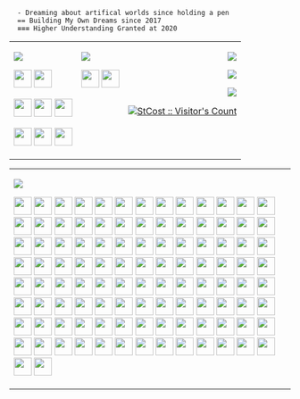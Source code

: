 
      - Dreaming about artifical worlds since holding a pen
      == Building My Own Dreams since 2017
      ≡≡≡ Higher Understanding Granted at 2020

<!-- main / hobby skills table -->

<table width="100%"><tr>
<td>

[<img src="https://img.shields.io/badge/Main commercial skills-007acc?style=for-the-badge" />](https://dreaming-blog.vercel.app/tags/portfolio)

<a href="https://nextjs.org"><img src="https://cdn.jsdelivr.net/gh/devicons/devicon/icons/nextjs/nextjs-original.svg" width="32" height="32" /></a>
<a href="https://tailwindcss.com"><img src="https://cdn.jsdelivr.net/gh/devicons/devicon@latest/icons/tailwindcss/tailwindcss-original.svg" width="32" height="32" /></a>

<a href="https://reactjs.org"><img src="https://cdn.jsdelivr.net/gh/devicons/devicon/icons/react/react-original.svg" width="32" height="32" /></a>
<a href="https://typescriptlang.org"><img src="https://cdn.jsdelivr.net/gh/devicons/devicon/icons/typescript/typescript-original.svg" width="32" height="32" /></a>
<a href="https://sass-lang.com"><img src="https://cdn.jsdelivr.net/gh/devicons/devicon/icons/sass/sass-original.svg" width="32" height="32" /></a>

<a href="https://www.ecma-international.org/publications-and-standards/standards/ecma-262/"><img src="https://cdn.jsdelivr.net/gh/devicons/devicon/icons/javascript/javascript-original.svg" width="32" height="32" /></a>
<a href="https://www.w3.org/TR/html52/"><img src="https://cdn.jsdelivr.net/gh/devicons/devicon/icons/html5/html5-original.svg" width="32" height="32" /></a>
<a href="https://www.w3.org/Style/CSS/Overview.en.html"><img src="https://cdn.jsdelivr.net/gh/devicons/devicon/icons/css3/css3-original.svg" width="32" height="32" /></a>

</td><td valign="top">

[<img src="https://img.shields.io/badge/Hobby game dev skills-e87500?style=for-the-badge" />](https://steamcommunity.com/app/2980830/screenshots/?browsefilter=mostrecent)

<a href="https://unity.com"><img src="https://cdn.jsdelivr.net/gh/devicons/devicon/icons/unity/unity-original.svg" width="32" height="32" /></a>
<a href="https://blender.org"><img src="https://cdn.jsdelivr.net/gh/devicons/devicon/icons/blender/blender-original.svg" width="32" height="32" /></a>

</td>

<td valign="top" align="right">

[<img src="https://img.shields.io/badge/Look at my dream game I'm making-COLLAPSE MACHINE-e87500?style=for-the-badge" />](https://steamcommunity.com/app/2980830/screenshots/?browsefilter=mostrecent)

[<img src="https://img.shields.io/badge/See my-Web Developer Experience-007acc?style=for-the-badge" />](https://dreaming-blog.vercel.app/tags/portfolio)

[<img src="https://img.shields.io/badge/Check my pet projects-grey?style=for-the-badge" />](https://dreaming-blog.vercel.app/projects)

[<img src="https://komarev.com/ghpvc/?username=StCost&label=My+Profile+Views&style=for-the-badge" alt="StCost :: Visitor's Count" />]()

</td>

</tr></table>

<!-- rest skills table -->
<table><tr valign="top"><td>

[<img src="https://img.shields.io/badge/All the stuff I know-grey?style=for-the-badge" />](https://dreaming-blog.vercel.app/tags/portfolio)

<a href="https://cplusplus.com"><img src="https://cdn.jsdelivr.net/gh/devicons/devicon@latest/icons/cplusplus/cplusplus-plain.svg" width="32" height="32" /></a>
<a href="https://trello.com"><img src="https://cdn.jsdelivr.net/gh/devicons/devicon/icons/trello/trello-plain.svg" width="32" height="32" /></a>
<a href="https://ant.design"><img src="https://cdn.simpleicons.org/antdesign" width="32" height="32" /></a>
<a href="https://bitbucket.org"><img src="https://cdn.jsdelivr.net/gh/devicons/devicon/icons/bitbucket/bitbucket-original.svg" width="32" height="32" /></a>
<a href="https://vitejs.dev/"><img src="https://cdn.jsdelivr.net/gh/devicons/devicon@latest/icons/vite/vite-original.svg" width="32" height="32" /></a>
<a href="https://atlassian.com/software/jira"><img src="https://cdn.jsdelivr.net/gh/devicons/devicon/icons/jira/jira-original.svg" width="32" height="32" /></a>
<a href="https://www.atlassian.com/software/confluence"><img src="https://cdn.jsdelivr.net/gh/devicons/devicon@latest/icons/confluence/confluence-plain.svg" width="32" height="32" /></a>
<a href="https://telegram.org/"><img src="https://cdn.simpleicons.org/telegram" width="32" height="32" /></a>
<a href="https://docs.google.com/"><img src="https://cdn.simpleicons.org/googledocs" width="32" height="32" /></a>
<a href="https://drive.google.com/"><img src="https://cdn.simpleicons.org/googledrive" width="32" height="32" /></a>
<a href="https://pay.google.com/"><img src="https://cdn.simpleicons.org/googlepay" width="32" height="32" /></a>
<a href="https://stripe.com"><img src="https://cdn.simpleicons.org/stripe" width="32" height="32" /></a>
<a href="https://www.w3.org/Style/CSS/Overview.en.html"><img src="https://cdn.jsdelivr.net/gh/devicons/devicon@latest/icons/css3/css3-plain.svg" width="32" height="32" /></a>
<a href="https://www.apple.com/"><img src="https://cdn.jsdelivr.net/gh/devicons/devicon@latest/icons/safari/safari-plain.svg" width="32" height="32" /></a>
<a href="https://developer.apple.com/xcode/"><img src="https://cdn.jsdelivr.net/gh/devicons/devicon@latest/icons/xcode/xcode-plain.svg" width="32" height="32" /></a>
<a href="https://steamdeck.com"><img src="https://cdn.simpleicons.org/steamdeck" width="32" height="32" /></a>
<a href="https://mui.com/material-ui/"><img src="https://cdn.jsdelivr.net/gh/devicons/devicon@latest/icons/materialui/materialui-plain.svg" width="32" height="32" /></a>
<a href="https://tailwindcss.com"><img src="https://cdn.jsdelivr.net/gh/devicons/devicon@latest/icons/tailwindcss/tailwindcss-original.svg" width="32" height="32" /></a>
<a href="https://docker.com"><img src="https://cdn.jsdelivr.net/gh/devicons/devicon@latest/icons/docker/docker-plain.svg" width="32" height="32" /></a>
<a href="https://yarnpkg.com"><img src="https://cdn.jsdelivr.net/gh/devicons/devicon/icons/yarn/yarn-original.svg" width="32" height="32" /></a>
<a href="https://reactjs.org"><img src="https://cdn.jsdelivr.net/gh/devicons/devicon/icons/react/react-original.svg" width="32" height="32" /></a>
<a href="https://react-bootstrap.netlify.app/"><img src="https://cdn.jsdelivr.net/gh/devicons/devicon@latest/icons/reactbootstrap/reactbootstrap-original.svg" width="32" height="32" /></a>
<a href="https://www.canva.com/"><img src="https://cdn.jsdelivr.net/gh/devicons/devicon@latest/icons/canva/canva-original.svg" width="32" height="32" /></a>
<a href="https://jetbrains.com/webstorm"><img src="https://cdn.jsdelivr.net/gh/devicons/devicon@latest/icons/webstorm/webstorm-plain.svg" width="32" height="32" /></a>
<a href="https://webpack.js.org"><img src="https://cdn.jsdelivr.net/gh/devicons/devicon/icons/webpack/webpack-original.svg" width="32" height="32" /></a>
<a href="https://www.okta.com/"><img src="https://cdn.jsdelivr.net/gh/devicons/devicon@latest/icons/okta/okta-original.svg" width="32" height="32" /></a>
<a href="https://r-project.org"><img src="https://cdn.jsdelivr.net/gh/devicons/devicon/icons/r/r-original.svg" width="32" height="32" /></a>
<a href="https://typescriptlang.org"><img src="https://cdn.jsdelivr.net/gh/devicons/devicon/icons/typescript/typescript-original.svg" width="32" height="32" /></a>
<a href="https://teamspeak.com"><img src="https://cdn.simpleicons.org/teamspeak" width="32" height="32" /></a>
<a href="https://lua.org"><img src="https://cdn.jsdelivr.net/gh/devicons/devicon/icons/lua/lua-original.svg" width="32" height="32" /></a>
<a href="https://mysql.com"><img src="https://cdn.jsdelivr.net/gh/devicons/devicon/icons/mysql/mysql-original.svg" width="32" height="32" /></a>
<a href="https://www.sourcetreeapp.com/"><img src="https://cdn.jsdelivr.net/gh/devicons/devicon@latest/icons/sourcetree/sourcetree-original.svg" width="32" height="32" /></a>
<a href="https://lesscss.org"><img src="https://cdn.jsdelivr.net/gh/devicons/devicon/icons/less/less-plain-wordmark.svg" width="32" height="32" /></a>
<a href="https://pastebin.com"><img src="https://cdn.simpleicons.org/pastebin" width="32" height="32" /></a>
<a href="https://curl.se/"><img src="https://cdn.simpleicons.org/curl" width="32" height="32" /></a>
<a href="https://axios-http.com"><img src="https://cdn.simpleicons.org/axios" width="32" height="32" /></a>
<a href="https://discord.com"><img src="https://cdn.simpleicons.org/discord" width="32" height="32" /></a>
<a href="https://eslint.org"><img src="https://cdn.jsdelivr.net/gh/devicons/devicon/icons/eslint/eslint-original.svg" width="32" height="32" /></a>
<a href="https://heroku.com"><img src="https://cdn.jsdelivr.net/gh/devicons/devicon/icons/heroku/heroku-original.svg" width="32" height="32" /></a>
<a href="https://openai.com/"><img src="https://cdn.simpleicons.org/openai" width="32" height="32" /></a>
<a href="https://redux.js.org"><img src="https://cdn.jsdelivr.net/gh/devicons/devicon/icons/redux/redux-original.svg" width="32" height="32" /></a>
<a href="https://getbootstrap.com/"><img src="https://cdn.jsdelivr.net/gh/devicons/devicon@latest/icons/bootstrap/bootstrap-original.svg" width="32" height="32" /></a>
<a href="https://dotnet.microsoft.com/en-us/languages/csharp"><img src="https://cdn.jsdelivr.net/gh/devicons/devicon@latest/icons/csharp/csharp-plain.svg" width="32" height="32" /></a>
<a href="https://jestjs.io"><img src="https://cdn.jsdelivr.net/gh/devicons/devicon/icons/jest/jest-plain.svg" width="32" height="32" /></a>
<a href="https://sass-lang.com"><img src="https://cdn.jsdelivr.net/gh/devicons/devicon/icons/sass/sass-original.svg" width="32" height="32" /></a>
<a href="https://chrome.com"><img src="https://cdn.jsdelivr.net/gh/devicons/devicon@latest/icons/chrome/chrome-plain.svg" width="32" height="32" /></a>
<a href="https://www.chartjs.org"><img src="https://cdn.simpleicons.org/chart.js" width="32" height="32" /></a>
<a href="https://storybook.js.org"><img src="https://cdn.jsdelivr.net/gh/devicons/devicon/icons/storybook/storybook-original.svg" width="32" height="32" /></a>
<a href="https://graphql.org"><img src="https://cdn.jsdelivr.net/gh/devicons/devicon/icons/graphql/graphql-plain.svg" width="32" height="32" /></a>
<a href="https://git-scm.com"><img src="https://cdn.jsdelivr.net/gh/devicons/devicon/icons/git/git-original.svg" width="32" height="32" /></a>
<a href="https://git-lfs.com/"><img src="https://cdn.simpleicons.org/gitlfs" width="32" height="32" /></a>
<a href="https://gmail.com"><img src="https://cdn.simpleicons.org/gmail" width="32" height="32" /></a>
<a href="https://postcss.org"><img src="https://cdn.simpleicons.org/postcss" width="32" height="32" /></a>
<a href="https://npmjs.com"><img src="https://cdn.jsdelivr.net/gh/devicons/devicon/icons/npm/npm-original-wordmark.svg" width="32" height="32" /></a>
<a href="https://www.java.com/"><img src="https://cdn.jsdelivr.net/gh/devicons/devicon@latest/icons/java/java-plain.svg" width="32" height="32" /></a>
<a href="https://mongoosejs.com"><img src="https://cdn.simpleicons.org/mongoose" width="32" height="32" /></a>
<a href="https://reactrouter.com/en/main"><img src="https://cdn.jsdelivr.net/gh/devicons/devicon@latest/icons/reactrouter/reactrouter-original.svg" width="32" height="32" /></a>
<a href="https://www.jetbrains.com/rider/"><img src="https://cdn.jsdelivr.net/gh/devicons/devicon@latest/icons/rider/rider-plain.svg" width="32" height="32" /></a>
<a href="https://yaml.org"><img src="https://cdn.simpleicons.org/yaml" width="32" height="32" /></a>
<a href="https://fivem.net"><img src="https://cdn.simpleicons.org/fivem" width="32" height="32" /></a>
<a href="https://auth0.com"><img src="https://cdn.simpleicons.org/auth0" width="32" height="32" /></a>
<a href="https://www.curseforge.com/"><img src="https://cdn.simpleicons.org/curseforge" width="32" height="32" /></a>
<a href="https://gitlab.com"><img src="https://cdn.jsdelivr.net/gh/devicons/devicon/icons/gitlab/gitlab-original.svg" width="32" height="32" /></a>
<a href="https://www.w3.org/TR/html52/"><img src="https://cdn.jsdelivr.net/gh/devicons/devicon/icons/html5/html5-original.svg" width="32" height="32" /></a>
<a href="https://postman.com"><img src="https://cdn.simpleicons.org/postman" width="32" height="32" /></a>
<a href="https://blender.org"><img src="https://cdn.jsdelivr.net/gh/devicons/devicon/icons/blender/blender-original.svg" width="32" height="32" /></a>
<a href="https://firebase.google.com"><img src="https://cdn.jsdelivr.net/gh/devicons/devicon/icons/firebase/firebase-plain.svg" width="32" height="32" /></a>
<a href="https://diagrams.net"><img src="https://cdn.simpleicons.org/diagrams.net" width="32" height="32" /></a>
<a href="https://sketch.com"><img src="https://cdn.jsdelivr.net/gh/devicons/devicon@latest/icons/sketch/sketch-plain.svg" width="32" height="32" /></a>
<a href="https://www.ecma-international.org/publications-and-standards/standards/ecma-262/"><img src="https://cdn.jsdelivr.net/gh/devicons/devicon/icons/javascript/javascript-original.svg" width="32" height="32" /></a>
<a href="https://prettier.io"><img src="https://cdn.simpleicons.org/prettier" width="32" height="32" /></a>
<a href="https://brew.sh"><img src="https://cdn.simpleicons.org/homebrew" width="32" height="32" /></a>
<a href="https://mobx.js.org"><img src="https://cdn.simpleicons.org/mobx" width="32" height="32" /></a>
<a href="https://babeljs.io"><img src="https://cdn.jsdelivr.net/gh/devicons/devicon/icons/babel/babel-original.svg" width="32" height="32" /></a>
<a href="https://mochajs.org"><img src="https://cdn.jsdelivr.net/gh/devicons/devicon/icons/mocha/mocha-plain.svg" width="32" height="32" /></a>
<a href="https://github.com/atom/atom"><img src="https://cdn.jsdelivr.net/gh/devicons/devicon/icons/atom/atom-original.svg" width="32" height="32" /></a>
<a href="https://upwork.com"><img src="https://cdn.simpleicons.org/upwork" width="32" height="32" /></a>
<a href="https://swagger.io/"><img src="https://cdn.jsdelivr.net/gh/devicons/devicon@latest/icons/swagger/swagger-original.svg" width="32" height="32" /></a>
<a href="https://www.npmjs.com/package/nodemon"><img src="https://cdn.jsdelivr.net/gh/devicons/devicon@latest/icons/nodemon/nodemon-plain.svg" width="32" height="32" /></a>
<a href="https://nodejs.org"><img src="https://cdn.jsdelivr.net/gh/devicons/devicon/icons/nodejs/nodejs-original.svg" width="32" height="32" /></a>
<a href="https://leafletjs.com/"><img src="https://cdn.simpleicons.org/leaflet" width="32" height="32" /></a>
<a href="https://mongodb.com"><img src="https://cdn.jsdelivr.net/gh/devicons/devicon/icons/mongodb/mongodb-original.svg" width="32" height="32" /></a>
<a href="https://minecraft.net/"><img src="https://cdn.simpleicons.org/minetest" width="32" height="32" /></a>
<a href="https://https://devicon.dev/"><img src="https://cdn.jsdelivr.net/gh/devicons/devicon@latest/icons/devicon/devicon-plain.svg" width="32" height="32" /></a>
<a href="https://www.cypress.io/"><img src="https://cdn.simpleicons.org/cypress" width="32" height="32" /></a>
<a href="https://create-react-app.dev/"><img src="https://cdn.simpleicons.org/createreactapp" width="32" height="32" /></a>
<a href="https://arduino.cc"><img src="https://cdn.jsdelivr.net/gh/devicons/devicon/icons/arduino/arduino-original.svg" width="32" height="32" /></a>
<a href="https://electronjs.org"><img src="https://cdn.jsdelivr.net/gh/devicons/devicon/icons/electron/electron-original.svg" width="32" height="32" /></a>
<a href="https://en.wikipedia.org/wiki/Bash_(Unix_shell)"><img src="https://cdn.jsdelivr.net/gh/devicons/devicon/icons/bash/bash-original.svg" width="32" height="32" /></a>
<a href="https://pages.github.com/"><img src="https://cdn.simpleicons.org/githubpages" width="32" height="32" /></a>
<a href="https://en.wikipedia.org/wiki/Secure_Shell"><img src="https://cdn.jsdelivr.net/gh/devicons/devicon/icons/ssh/ssh-original.svg" width="32" height="32" /></a>
<a href="https://expressjs.com"><img src="https://cdn.jsdelivr.net/gh/devicons/devicon/icons/express/express-original.svg" width="32" height="32" /></a>
<a href="https://github.com"><img src="https://cdn.jsdelivr.net/gh/devicons/devicon/icons/github/github-original.svg" width="32" height="32" /></a>
<a href="https://daringfireball.net/projects/markdown/"><img src="https://cdn.jsdelivr.net/gh/devicons/devicon/icons/markdown/markdown-original.svg" width="32" height="32" /></a>
<a href="https://codepen.io"><img src="https://cdn.jsdelivr.net/gh/devicons/devicon@latest/icons/codepen/codepen-original.svg" width="32" height="32" /></a>
<a href="https://apple.com"><img src="https://cdn.jsdelivr.net/gh/devicons/devicon/icons/apple/apple-original.svg" width="32" height="32" /></a>
<a href="https://vercel.com"><img src="https://cdn.simpleicons.org/vercel" width="32" height="32" /></a>
<a href="https://steamcommunity.com"><img src="https://cdn.simpleicons.org/steam" width="32" height="32" /></a>
<a href="https://json.org"><img src="https://cdn.simpleicons.org/json" width="32" height="32" /></a>
<a href="https://jwt.io/"><img src="https://cdn.simpleicons.org/jsonwebtokens" width="32" height="32" /></a>
<a href="https://nextjs.org"><img src="https://cdn.jsdelivr.net/gh/devicons/devicon/icons/nextjs/nextjs-original.svg" width="32" height="32" /></a>
<a href="https://unity.com"><img src="https://cdn.jsdelivr.net/gh/devicons/devicon/icons/unity/unity-original.svg" width="32" height="32" /></a>
<a href="https://www.browserstack.com/"><img src="https://cdn.jsdelivr.net/gh/devicons/devicon@latest/icons/browserstack/browserstack-original.svg" width="32" height="32" /></a>
<a href="https://slack.com"><img src="https://cdn.jsdelivr.net/gh/devicons/devicon/icons/slack/slack-original.svg" width="32" height="32" /></a>
<a href="https://figma.com"><img src="https://cdn.jsdelivr.net/gh/devicons/devicon/icons/figma/figma-original.svg" width="32" height="32" /></a>
<a href="https://google.com"><img src="https://cdn.jsdelivr.net/gh/devicons/devicon/icons/google/google-original.svg" width="32" height="32" /></a>

</td></tr></table>
